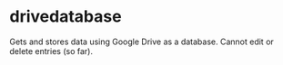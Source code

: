 # drivedatabase

Gets and stores data using Google Drive as a database. Cannot edit or delete entries (so far).
